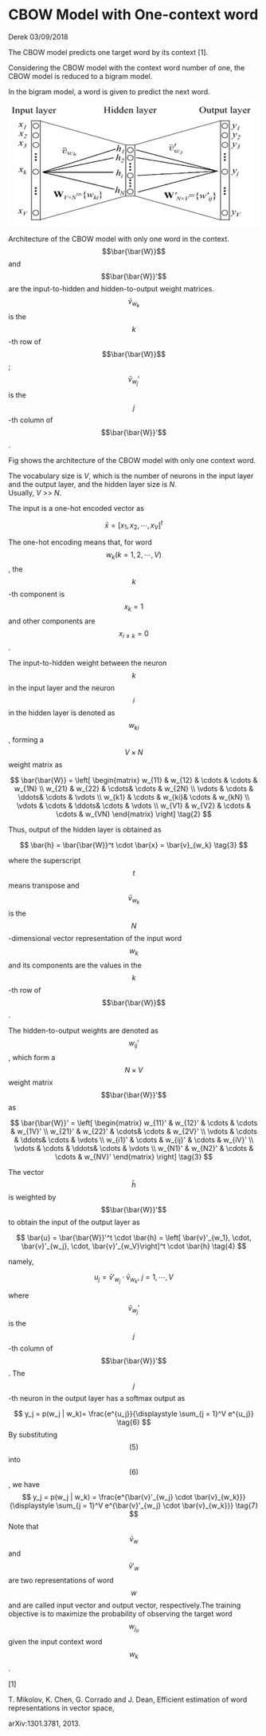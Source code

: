 # CBOW Model with One-context word

Derek 03/09/2018

The CBOW model predicts one target word by its context \[1\].

Considering the CBOW model with the context word number of one, the CBOW model is reduced to a bigram model.

In the bigram model, a word is given to predict the next word.

![](/assets/import.png)

Architecture of the CBOW model with only one word in the context. $$\bar{\bar{W}}$$ and $$\bar{\bar{W}}'$$ are the input-to-hidden and hidden-to-output weight matrices.  
 $$\bar{v}_{w_k}$$ is the $$k$$-th row of $$\bar{\bar{W}}$$ ; $$\bar{v}_{w_j}'$$ is the $$j$$-th column of $$\bar{\bar{W}}'$$.

Fig shows the architecture of the CBOW model with only one context word.

The vocabulary size is _V_, which is the number of neurons in the input layer and the output layer, and the hidden layer size is _N_.  
 Usually, _V_ &gt;&gt; _N_.

The input is a one-hot encoded vector as


$$
\bar{x} = [x_1, x_2, \cdots, x_V]^t 
\tag{1}
$$


The one-hot encoding means that, for word $$w_k (k = 1,2, \cdots, V)$$, the $$k$$-th component is $$x_k = 1$$ and other components are $$x_{i \neq k} = 0$$.

The input-to-hidden weight between the neuron $$k$$ in the input layer and the neuron $$i$$ in the hidden layer is denoted as $$w_{ki}$$ , forming a $$V \times N$$ weight matrix as


$$
\bar{\bar{W}} = \left[
\begin{matrix}
w_{11} & w_{12} & \cdots & \cdots & w_{1N} \\ 
w_{21} & w_{22} & \cdots& \cdots  & w_{2N} \\ 
\vdots & \cdots & \ddots& \cdots  & \vdots \\ 
w_{k1} & \cdots & w_{ki}& \cdots  & w_{kN} \\ 
\vdots & \cdots & \ddots& \cdots  & \vdots \\ 
w_{V1} & w_{V2} & \cdots & \cdots & w_{VN}
\end{matrix}
\right] \tag{2}
$$


Thus, output of the hidden layer is obtained as


$$
\bar{h} = \bar{\bar{W}}^t \cdot \bar{x} = \bar{v}_{w_k}
\tag{3}
$$


where the superscript $$t$$ means transpose and $$\bar{v}_{w_k}$$ is the $$N$$-dimensional vector representation of the input word $$w_k$$ and its components are the values in the $$k$$-th row of $$\bar{\bar{W}}$$.

The hidden-to-output weights are denoted as $$w_{ij}'$$, which form a $$N \times V$$ weight matrix $$\bar{\bar{W}}'$$ as


$$
\bar{\bar{W}}' = \left[
\begin{matrix}
w_{11}' & w_{12}' & \cdots & \cdots & w_{1V}' \\ 
w_{21}' & w_{22}' & \cdots& \cdots  & w_{2V}' \\ 
\vdots & \cdots & \ddots& \cdots  & \vdots \\ 
w_{i1}' & \cdots & w_{ij}' & \cdots  & w_{iV}' \\ 
\vdots & \cdots & \ddots& \cdots  & \vdots \\ 
w_{N1}' & w_{N2}' & \cdots & \cdots & w_{NV}'
\end{matrix}
\right] \tag{3}
$$


The vector $$\bar{h}$$ is weighted by $$\bar{\bar{W}}'$$ to obtain the input of the output layer as


$$
\bar{u} = \bar{\bar{W}}'^t \cdot \bar{h} = \left[ \bar{v}'_{w_1}, \cdot, \bar{v}'_{w_j}, \cdot, \bar{v}'_{w_V}\right]^t \cdot \bar{h} 
\tag{4}
$$


namely,


$$
u_j = \bar{v}'_{w_j} \cdot \bar{v}_{w_k}, \ j = 1, \cdots, V 
\tag{5}
$$


where $$\bar{v}_{w_j}'$$ is the $$j$$-th column of $$\bar{\bar{W}}'$$. The $$j$$-th neuron in the output layer has a softmax output as


$$
y_j = p(w_j | w_k)= \frac{e^{u_j}}{\displaystyle \sum_{j = 1}^V e^{u_j}} 
\tag{6}
$$
By substituting $$(5)$$ into $$(6)$$, we have 
$$
y_j = p(w_j | w_k) = \frac{e^{\bar{v}'_{w_j} \cdot \bar{v}_{w_k}}}{\displaystyle \sum_{j = 1}^V e^{\bar{v}'_{w_j} \cdot \bar{v}_{w_k}}} 
\tag{7}
$$
Note that $$\bar{v}_w$$ and $$\bar{v}'_w$$ are two representations of word $$w$$ and are called input vector and output vector, respectively.The training objective is to maximize the probability of observing the target word $$w_{j_o}$$ given the input context word $$w_k$$.

\[1\]

T. Mikolov, K. Chen, G. Corrado and J. Dean, Efficient estimation of word representations in vector space,

arXiv:1301.3781, 2013.

